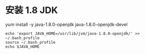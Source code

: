 # 安装 1.8 JDK

yum install -y java-1.8.0-openjdk java-1.8.0-openjdk-devel

```
echo 'export JAVA_HOME=/usr/lib/jvm/java-1.8.0-openjdk/' >> ~/.bash_profile
source ~/.bash_profile
echo $JAVA_HOME
```
